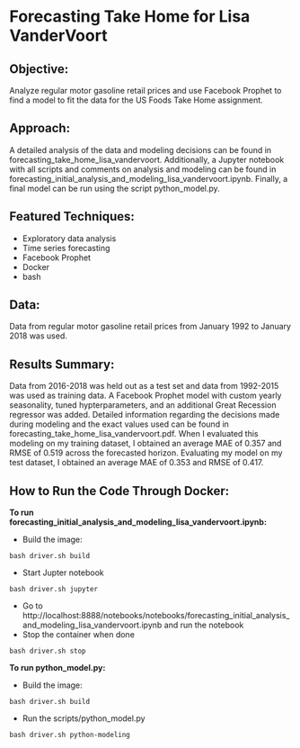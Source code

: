 # Forecasting Take Home for Lisa VanderVoort  

## **Objective:**  
Analyze regular motor gasoline retail prices and use Facebook Prophet to find a model to fit the data for the US Foods Take Home assignment.

## **Approach:**
A detailed analysis of the data and modeling decisions can be found in forecasting_take_home_lisa_vandervoort.  Additionally, a Jupyter notebook with all scripts and comments on analysis and modeling can be found in forecasting_initial_analysis_and_modeling_lisa_vandervoort.ipynb.  Finally, a final model can be run using the script python_model.py.  

## **Featured Techniques:**
- Exploratory data analysis
- Time series forecasting
- Facebook Prophet
- Docker
- bash

## **Data:**
Data from regular motor gasoline retail prices from January 1992 to January 2018 was used.

## **Results Summary:**
Data from 2016-2018 was held out as a test set and data from 1992-2015 was used as training data. A Facebook Prophet model with custom yearly seasonality, tuned hypterparameters, and an additional Great Recession regressor was added. Detailed information regarding the decisions made during modeling and the exact values used can be found in forecasting_take_home_lisa_vandervoort.pdf.  When I evaluated this modeling on my training dataset, I obtained an average MAE of 0.357 and RMSE of 0.519 across the forecasted horizon.  Evaluating my model on my test dataset,  I obtained an average MAE of 0.353 and RMSE of 0.417.

## **How to Run the Code Through Docker:**
**To run forecasting_initial_analysis_and_modeling_lisa_vandervoort.ipynb:**
- Build the image:
```
bash driver.sh build
```
- Start Jupter notebook
```
bash driver.sh jupyter
```
- Go to http://localhost:8888/notebooks/notebooks/forecasting_initial_analysis_and_modeling_lisa_vandervoort.ipynb and run the notebook
- Stop the container when done
```
bash driver.sh stop
```

**To run python_model.py:**
- Build the image:
```
bash driver.sh build
```
- Run the scripts/python_model.py
```
bash driver.sh python-modeling
```
